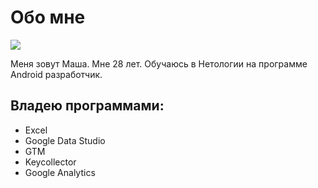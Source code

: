 # Обо мне

![](https://wp-s.ru/wallpapers/15/3/554269949555621/portret-oktyabriey-maksimovoj-v-ochkax.jpg)

Меня зовут Маша. Мне 28 лет. Обучаюсь в Нетологии на программе Android разработчик.

## Владею программами:

* Excel
* Google Data Studio
* GTM   
* Keycollector
* Google Analytics

